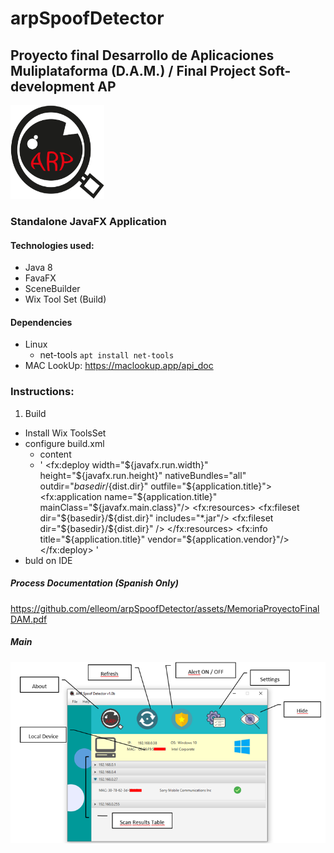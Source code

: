 # arpSpoofDetector
## Proyecto final Desarrollo de Aplicaciones Muliplataforma (D.A.M.) / Final Project Soft-development AP
<img src="https://github.com/elleom/arpSpoofDetector/blob/main/ARP.jpg" width="150" height="150" alt="ARP Spoof Detector logo"/>


### **Standalone JavaFX Application**

#### Technologies used:
  * Java 8
  * FavaFX
  * SceneBuilder
  * Wix Tool Set (Build)

#### Dependencies
  * Linux
    * net-tools `apt install net-tools`
  * MAC LookUp: https://maclookup.app/api_doc  
  

### Instructions:

1. Build
  * Install Wix ToolsSet
  * configure build.xml
    * content
    * '<target name="-post-jfx-deploy">
       <fx:deploy width="${javafx.run.width}" height="${javafx.run.height}"
        nativeBundles="all"
        outdir="${basedir}/${dist.dir}" outfile="${application.title}">
        <fx:application name="${application.title}"
        mainClass="${javafx.main.class}"/>
       <fx:resources>
      <fx:fileset dir="${basedir}/${dist.dir}"
      includes="*.jar"/> 
      <fx:fileset dir="${basedir}/${dist.dir}" />
      </fx:resources>
    <fx:info title="${application.title}"
    vendor="${application.vendor}"/>
    </fx:deploy>
    </target>'
 * buld on IDE 


##### Process Documentation (Spanish Only)

https://github.com/elleom/arpSpoofDetector/assets/MemoriaProyectoFinalDAM.pdf

##### Main
![screen 1](https://github.com/elleom/arpSpoofDetector/blob/main/screenshot1.png "ScreenShot 1")
